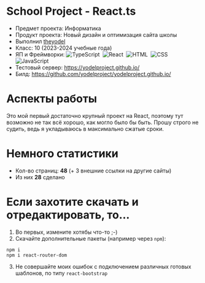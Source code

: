 # School Project - React.ts

- Предмет проекта: Информатика
- Продукт проекта: Новый дизайн и оптимизация сайта школы
- Выполнил [theyodel](https://github.com/theyodel)
- Класс: 10 (2023-2024 учебные года)
- ЯП и Фреймворки: ![TypeScript](https://img.shields.io/badge/-TypeScript-05122A?style=flat&logo=typescript)&nbsp;
  ![React](https://img.shields.io/badge/-React-05122A?style=flat&logo=react)&nbsp;
  ![HTML](https://img.shields.io/badge/-HTML-05122A?style=flat&logo=HTML5)&nbsp;
  ![CSS](https://img.shields.io/badge/-CSS-05122A?style=flat&logo=CSS3&logoColor=1572B6)&nbsp;
  ![JavaScript](https://img.shields.io/badge/-JavaScript-05122A?style=flat&logo=JavaScript)&nbsp;
- Тестовый сервер: https://yodelproject.github.io/
- Билд: https://github.com/yodelproject/yodelproject.github.io/

# Аспекты работы

Это мой первый достаточно крупный проект на React, поэтому тут возможно не так всё хорошо, как могло было бы быть. Прошу строго не судить, ведь я укладываюсь в максимально сжатые сроки.

# Немного статистики

- Кол-во страниц: **48** (+ 3 внешние ссылки на другие сайты)
- Из них **28** сделано

# Если захотите скачать и отредактировать, то...

1. Во первых, измените хотябы что-то ;-)
2. Скачайте дополнительные пакеты (например через `npm`):

```
npm i
npm i react-router-dom
```

3. Не совершайте моих ошибок с подключением различных готовых шаблонов, по типу `react-bootstrap`

